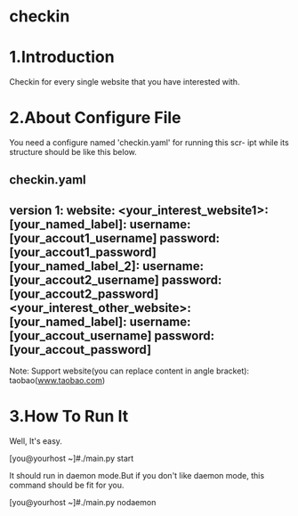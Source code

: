checkin
=======

1.Introduction
===============================================================
Checkin for every single website that you have interested with.

2.About Configure File
===============================================================
You need a configure named 'checkin.yaml' for running this scr-
ipt while its structure should be like this below.

checkin.yaml
---------------------------------------------------------------
version 1:
    website:
	<your_interest_website1>:
	    [your_named_label]:
		username:[your_accout1_username]
		password:[your_accout1_password]
	    [your_named_label_2]:
		username:[your_accout2_username]
		password:[your_accout2_password]
	<your_interest_other_website>:
	    [your_named_label]:
		username:[your_accout_username]
		password:[your_accout_password]
----------------------------------------------------------------

Note:
    Support website(you can replace content in angle bracket):
	taobao(www.taobao.com)

3.How To Run It
================================================================
Well, It's easy.

[you@yourhost ~]#./main.py start

It should run in daemon mode.But if you don't like daemon mode,
this command should be fit for you.

[you@yourhost ~]#./main.py nodaemon


